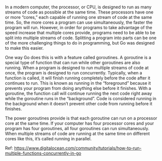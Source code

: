 In a modern computer, the processor, or CPU, is designed to run as many streams of code as possible at the same time. These processors have one or more “cores,” each capable of running one stream of code at the same time. So, the more cores a program can use simultaneously, the faster the program will run. However, in order for programs to take advantage of the speed increase that multiple cores provide, programs need to be able to be split into multiple streams of code. Splitting a program into parts can be one of the more challenging things to do in programming, but Go was designed to make this easier.

One way Go does this is with a feature called goroutines. A goroutine is a special type of function that can run while other goroutines are also running. When a program is designed to run multiple streams of code at once, the program is designed to run concurrently. Typically, when a function is called, it will finish running completely before the code after it continues to run. This is known as running in the “foreground” because it prevents your program from doing anything else before it finishes. With a goroutine, the function call will continue running the next code right away while the goroutine runs in the “background”. Code is considered running in the background when it doesn’t prevent other code from running before it finishes.

The power goroutines provide is that each goroutine can run on a processor core at the same time. If your computer has four processor cores and your program has four goroutines, all four goroutines can run simultaneously. When multiple streams of code are running at the same time on different cores like this, it’s called running in parallel.

Ref:
https://www.digitalocean.com/community/tutorials/how-to-run-multiple-functions-concurrently-in-go